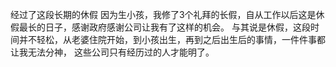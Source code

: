 经过了这段长期的休假
因为生小孩，我修了3个礼拜的长假，自从工作以后这是休假最长的日子，感谢政府感谢公司让我有了这样的机会。
与其说是休假，这段时间并不轻松，从老婆住院开始，到小孩出生，再到之后出生后的事情，一件件事都让我无法分神，
这些公司只有经历过的人才能明了。